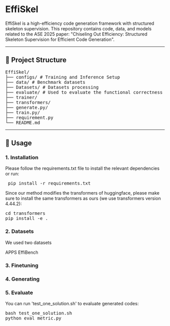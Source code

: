 # EffiSkel

EffiSkel is a high-efficiency code generation framework with structured skeleton supervision.
This repository contains code, data, and models related to the ASE 2025 paper: "Chiseling Out Efficiency: Structured Skeleton Supervision for Efficient Code Generation".

---

## 📁 Project Structure

<pre>
EffiSkel/
├── configs/ # Training and Inference Setup
├── data/ # Benchmark datasets
├── Datasets/ # Datasets processing
├── evaluate/ # Used to evaluate the functional correctness and efficiency of the code
├── trainer/ 
├── transformers/ 
├── generate.py/
├── train.py/
├── requirement.py
└── README.md
</pre>
  
---

## 🚀 Usage

### 1. Installation

Please follow the requirements.txt file to install the relevant dependencies or run:

<pre> pip install -r requirements.txt</pre>

Since our method modifies the transformers of huggingface, please make sure to install the same transformers as ours (we use transformers version 4.44.2):

<pre>
cd transformers
pip install -e .
</pre>
  
### 2. Datasets

We used two datasets

APPS
EffiBench

### 3. Finetuning



### 4. Generating



### 5. Evaluate

You can run 'test_one_solution.sh' to evaluate generated codes:

<pre>
bash test_one_solution.sh
python eval_metric.py
</pre>




